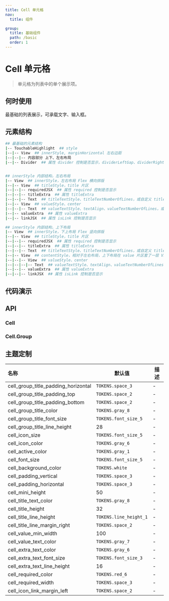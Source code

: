 ```yaml
---
title: Cell 单元格
nav:
  title: 组件

group:
  title: 基础组件
  path: /basic
  order: 1
---
```


# Cell 单元格

> 单元格为列表中的单个展示项。

## 何时使用

最基础的列表展示，可承载文字、输入框。

## 元素结构

```bash
## 最基础的元素结构
|-- TouchableHighlight  ## style
|--|-- View  ## innerStyle, marginHorizontal 左右边距
|--|--|-- 内容部分 上下、左右布局
|--|-- Divider  ## 属性 divider 控制是否显示，dividerLeftGap、dividerRightGap


## innerStyle 内部结构，左右布局
|-- View  ## innerStyle，左右布局 Flex 横向排版
|--|-- View  ## titleStyle，title 片区
|--|--|-- requiredJSX  ## 属性 required 控制是否显示
|--|--|-- titleExtra  ## 属性 titleExtra
|--|--|-- Text  ## titleTextStyle、titleTextNumberOfLines，或自定义 title
|--|-- View  ## valueStyle、center
|--|--|-- Text  ## valueTextStyle、textAlign、valueTextNumberOfLines，或自定义 value
|--|-- valueExtra  ## 属性 valueExtra
|--|-- linkJSX  ## 属性 isLink 控制是否显示

## innerStyle 内部结构，上下布局
|-- View  ## innerStyle，下上布局 Flex 竖向排版
|--|-- View  ## titleStyle，title 片区
|--|--|-- requiredJSX  ## 属性 required 控制是否显示
|--|--|-- titleExtra  ## 属性 titleExtra
|--|--|-- Text  ## titleTextStyle、titleTextNumberOfLines，或自定义 title
|--|-- View  ## contentStyle，相对于左右布局，上下布局在 value 片区套了一层 View
|--|--|-- View  ## valueStyle、center
|--|--|--|-- Text  ## valueTextStyle、textAlign、valueTextNumberOfLines，或自定义 value
|--|--|-- valueExtra  ## 属性 valueExtra
|--|--|-- linkJSX  ## 属性 isLink 控制是否显示
```

## 代码演示

<code src="./__fixtures__/base.tsx"></code>

<code src="./__fixtures__/divider.tsx"></code>

<code src="./__fixtures__/layout.tsx"></code>

<code src="./__fixtures__/extra.tsx"></code>

<code src="./__fixtures__/group.tsx"></code>

## API

### Cell

### Cell.Group

## 主题定制

| 名称                                | 默认值                 | 描述 |
| :---------------------------------- | ---------------------- | ---- |
| cell_group_title_padding_horizontal | `TOKENS.space_3`       | -    |
| cell_group_title_padding_top        | `TOKENS.space_2`       | -    |
| cell_group_title_padding_bottom     | `TOKENS.space_2`       | -    |
| cell_group_title_color              | `TOKENS.gray_8`        | -    |
| cell_group_title_font_size          | `TOKENS.font_size_5`   | -    |
| cell_group_title_line_height        | 28                     | -    |
| cell_icon_size                      | `TOKENS.font_size_5`   | -    |
| cell_icon_color                     | `TOKENS.gray_6`        | -    |
| cell_active_color                   | `TOKENS.gray_1`        | -    |
| cell_font_size                      | `TOKENS.font_size_5`   | -    |
| cell_background_color               | `TOKENS.white`         | -    |
| cell_padding_vertical               | `TOKENS.space_3`       | -    |
| cell_padding_horizontal             | `TOKENS.space_3`       | -    |
| cell_mini_height                    | 50                     | -    |
| cell_title_text_color               | `TOKENS.gray_8`        | -    |
| cell_title_height                   | 32                     | -    |
| cell_title_line_height              | `TOKENS.line_height_1` | -    |
| cell_title_line_margin_right        | `TOKENS.space_2`       | -    |
| cell_value_min_width                | 100                    | -    |
| cell_value_text_color               | `TOKENS.gray_7`        | -    |
| cell_extra_text_color               | `TOKENS.gray_6`        | -    |
| cell_extra_text_font_size           | `TOKENS.font_size_3`   | -    |
| cell_extra_text_line_height         | 16                     | -    |
| cell_required_color                 | `TOKENS.red_6`         | -    |
| cell_required_width                 | `TOKENS.space_3`       | -    |
| cell_icon_link_margin_left          | `TOKENS.space_2`       | -    |
